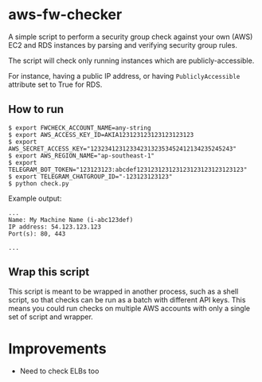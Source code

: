 # aws-fw-checker

A simple script to perform a security group check against your own (AWS) EC2 and RDS instances by parsing and verifying security group rules.

The script will check only running instances which are publicly-accessible.

For instance, having a public IP address, or having `PubliclyAccessible` attribute set to True for RDS.

## How to run

```
$ export FWCHECK_ACCOUNT_NAME=any-string
$ export AWS_ACCESS_KEY_ID=AKIA123123123123123123123
$ export AWS_SECRET_ACCESS_KEY="1232341231233423132353452412134235245243"
$ export AWS_REGION_NAME="ap-southeast-1"
$ export TELEGRAM_BOT_TOKEN="123123123:abcdef123123123123123123123123123123"
$ export TELEGRAM_CHATGROUP_ID="-123123123123"
$ python check.py
```

Example output:

```
...
Name: My Machine Name (i-abc123def)
IP address: 54.123.123.123
Port(s): 80, 443

...
```

## Wrap this script

This script is meant to be wrapped in another process, such as a shell script, so that checks can be run as a batch with different API keys. This means you could run checks on multiple AWS accounts with only a single set of script and wrapper.

# Improvements

- Need to check ELBs too
